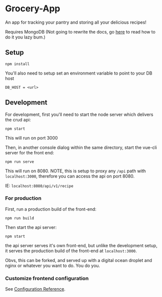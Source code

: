 # Grocery-App
An app for tracking your pantry and storing all your delicious recipes!

Requires MongoDB (Not going to rewrite the docs, go [here](https://docs.mongodb.com/manual/introduction/) to read how to do it you lazy bum.)

## Setup
```
npm install
```

You'll also need to setup set an environment variable to point to your DB host
```
DB_HOST = <url>
```

## Development
For development, first you'll need to start the node server which delivers the crud api:
```
npm start
```
This will run on port 3000

Then, in another console dialog within the same directory, start the vue-cli server for the front end:
```
npm run serve
```

This will run on 8080. NOTE, this is setup to proxy any `/api` path with `localhost:3000`, therefore you can access the api on port 8080.

IE: `localhost:8080/api/v1/recipe`

### For production
First, run a production build of the front-end:
```
npm run build
```

Then start the api server:
```
npm start
```

the api server serves it's own front-end, but unlike the development setup, it serves the production build of the front-end at `localhost:3000`.

Obvs, this can be forked, and served up with a digital ocean droplet and nginx or whatever you want to do. You do you.

### Customize frontend configuration
See [Configuration Reference](https://cli.vuejs.org/config/).
